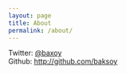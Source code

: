 ```yaml
---
layout: page
title: About
permalink: /about/
---
```


Twitter: <a href="http://www.twitter.com/baxoy" target="_blank">@baxoy</a>   
Github: http://github.com/baksoy  

